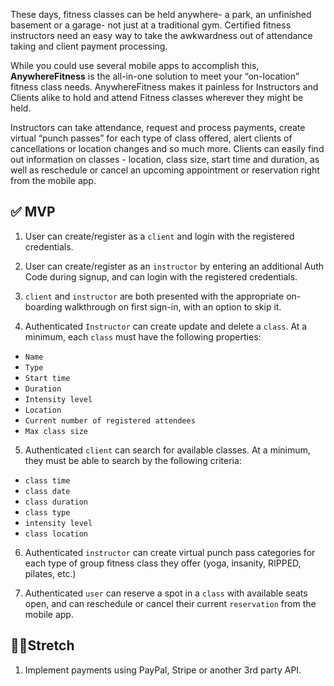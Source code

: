 These days, fitness classes can be held anywhere- a park, an unfinished basement or a garage- not just at a traditional gym. Certified fitness instructors need an easy way to take the awkwardness out of attendance taking and client payment processing.

While you could use several mobile apps to accomplish this, **AnywhereFitness** is the all-in-one solution to meet your “on-location” fitness class needs. AnywhereFitness makes it painless for Instructors and Clients alike to hold and attend Fitness classes wherever they might be held.

Instructors can take attendance, request and process payments, create virtual “punch passes” for each type of class offered, alert clients of cancellations or location changes and so much more. Clients can easily find out information on classes - location, class size, start time and duration, as well as reschedule or cancel an upcoming appointment or reservation right from the mobile app.

## ✅ **MVP**

1. User can create/register as a `client` and login with the registered credentials.

2. User can create/register as an `instructor` by entering an additional Auth Code during signup, and can login with the registered credentials.

3. `client` and `instructor` are both presented with the appropriate on-boarding walkthrough on first sign-in, with an option to skip it.

4. Authenticated `Instructor` can create update and delete a `class`. At a minimum, each `class` must have the following properties:

- `Name`
- `Type`
- `Start time`
- `Duration`
- `Intensity level`
- `Location`
- `Current number of registered attendees`
- `Max class size`

5. Authenticated `client` can search for available classes. At a minimum, they must be able to search by the following criteria:

- `class time`
- `class date`
- `class duration`
- `class type`
- `intensity level`
- `class location`

6. Authenticated `instructor` can create virtual punch pass categories for each type of group fitness class they offer (yoga, insanity, RIPPED, pilates, etc.)

7. Authenticated `user` can reserve a spot in a `class` with available seats open, and can reschedule or cancel their current `reservation` from the mobile app.

## 🏃‍♀️**Stretch**

1. Implement payments using PayPal, Stripe or another 3rd party API.
